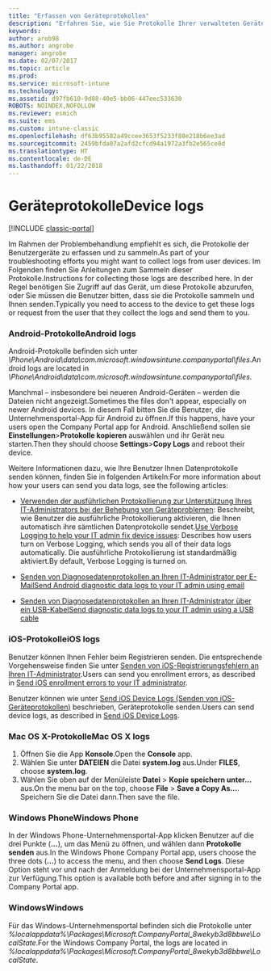 ```yaml
---
title: "Erfassen von Geräteprotokollen"
description: "Erfahren Sie, wie Sie Protokolle Ihrer verwalteten Geräte sammeln können."
keywords: 
author: arob98
ms.author: angrobe
manager: angrobe
ms.date: 02/07/2017
ms.topic: article
ms.prod: 
ms.service: microsoft-intune
ms.technology: 
ms.assetid: d97fb610-9d88-40e5-bb06-447eec533630
ROBOTS: NOINDEX,NOFOLLOW
ms.reviewer: esmich
ms.suite: ems
ms.custom: intune-classic
ms.openlocfilehash: df63b95582a49ccee3653f5233f88e218b6ee3ad
ms.sourcegitcommit: 2459bfda07a2afd2cfcd94a1972a3fb2e565ce8d
ms.translationtype: HT
ms.contentlocale: de-DE
ms.lasthandoff: 01/22/2018
---
```

# <a name="device-logs"></a><span data-ttu-id="88f58-103">Geräteprotokolle</span><span class="sxs-lookup"><span data-stu-id="88f58-103">Device logs</span></span>

[!INCLUDE [classic-portal](../includes/classic-portal.md)]

<span data-ttu-id="88f58-104">Im Rahmen der Problembehandlung empfiehlt es sich, die Protokolle der Benutzergeräte zu erfassen und zu sammeln.</span><span class="sxs-lookup"><span data-stu-id="88f58-104">As part of your troubleshooting efforts you might want to collect logs from user devices.</span></span> <span data-ttu-id="88f58-105">Im Folgenden finden Sie Anleitungen zum Sammeln dieser Protokolle.</span><span class="sxs-lookup"><span data-stu-id="88f58-105">Instructions for collecting those logs are described here.</span></span> <span data-ttu-id="88f58-106">In der Regel benötigen Sie Zugriff auf das Gerät, um diese Protokolle abzurufen, oder Sie müssen die Benutzer bitten, dass sie die Protokolle sammeln und Ihnen senden.</span><span class="sxs-lookup"><span data-stu-id="88f58-106">Typically you need to access to the device to get these logs or request from the user that they collect the logs and send them to you.</span></span>

### <a name="android-logs"></a><span data-ttu-id="88f58-107">Android-Protokolle</span><span class="sxs-lookup"><span data-stu-id="88f58-107">Android logs</span></span>
<span data-ttu-id="88f58-108">Android-Protokolle befinden sich unter *<Android Device>\Phone\Android\data\com.microsoft.windowsintune.companyportal\files*.</span><span class="sxs-lookup"><span data-stu-id="88f58-108">Android logs are located in *<Android Device>\Phone\Android\data\com.microsoft.windowsintune.companyportal\files*.</span></span>

<span data-ttu-id="88f58-109">Manchmal – insbesondere bei neueren Android-Geräten – werden die Dateien nicht angezeigt.</span><span class="sxs-lookup"><span data-stu-id="88f58-109">Sometimes the files don't appear, especially on newer Android devices.</span></span> <span data-ttu-id="88f58-110">In diesem Fall bitten Sie die Benutzer, die Unternehmensportal-App für Android zu öffnen.</span><span class="sxs-lookup"><span data-stu-id="88f58-110">If this happens, have your users open the Company Portal app for Android.</span></span> <span data-ttu-id="88f58-111">Anschließend sollen sie **Einstellungen**>**Protokolle kopieren** auswählen und ihr Gerät neu starten.</span><span class="sxs-lookup"><span data-stu-id="88f58-111">Then they should choose **Settings**>**Copy Logs** and reboot their device.</span></span>

<span data-ttu-id="88f58-112">Weitere Informationen dazu, wie Ihre Benutzer Ihnen Datenprotokolle senden können, finden Sie in folgenden Artikeln:</span><span class="sxs-lookup"><span data-stu-id="88f58-112">For more information about how your users can send you data logs, see the following articles:</span></span>

- <span data-ttu-id="88f58-113">[Verwenden der ausführlichen Protokollierung zur Unterstützung Ihres IT-Administrators bei der Behebung von Geräteproblemen](/intune-user-help/use-verbose-logging-to-help-your-it-administrator-fix-device-issues-android): Beschreibt, wie Benutzer die ausführliche Protokollierung aktivieren, die Ihnen automatisch ihre sämtlichen Datenprotokolle sendet.</span><span class="sxs-lookup"><span data-stu-id="88f58-113">[Use Verbose Logging to help your IT admin fix device issues](/intune-user-help/use-verbose-logging-to-help-your-it-administrator-fix-device-issues-android): Describes how users turn on Verbose Logging, which sends you all of their data logs automatically.</span></span> <span data-ttu-id="88f58-114">Die ausführliche Protokollierung ist standardmäßig aktiviert.</span><span class="sxs-lookup"><span data-stu-id="88f58-114">By default, Verbose Logging is turned on.</span></span>

- [<span data-ttu-id="88f58-115">Senden von Diagnosedatenprotokollen an Ihren IT-Administrator per E-Mail</span><span class="sxs-lookup"><span data-stu-id="88f58-115">Send Android diagnostic data logs to your IT admin using email</span></span>](/intune-user-help/send-logs-to-your-it-admin-by-email-android)

- [<span data-ttu-id="88f58-116">Senden von Diagnosedatenprotokollen an Ihren IT-Administrator über ein USB-Kabel</span><span class="sxs-lookup"><span data-stu-id="88f58-116">Send diagnostic data logs to your IT admin using a USB cable</span></span>](/intune-user-help/send-diagnostic-data-logs-to-your-it-administrator-using-a-usb-cable-android)

### <a name="ios-logs"></a><span data-ttu-id="88f58-117">iOS-Protokolle</span><span class="sxs-lookup"><span data-stu-id="88f58-117">iOS logs</span></span>

<span data-ttu-id="88f58-118">Benutzer können Ihnen Fehler beim Registrieren senden. Die entsprechende Vorgehensweise finden Sie unter [Senden von iOS-Registrierungsfehlern an Ihren IT-Administrator](/intune-user-help/send-errors-to-your-it-admin-ios).</span><span class="sxs-lookup"><span data-stu-id="88f58-118">Users can send you enrollment errors, as described in [Send iOS enrollment errors to your IT administrator](/intune-user-help/send-errors-to-your-it-admin-ios).</span></span>

<span data-ttu-id="88f58-119">Benutzer können wie unter [Send iOS Device Logs (Senden von iOS-Geräteprotokollen)](/intune-user-help/send-logs-to-microsoft-ios) beschrieben, Geräteprotokolle senden.</span><span class="sxs-lookup"><span data-stu-id="88f58-119">Users can send device logs, as described in [Send iOS Device Logs](/intune-user-help/send-logs-to-microsoft-ios).</span></span>

### <a name="mac-os-x-logs"></a><span data-ttu-id="88f58-120">Mac OS X-Protokolle</span><span class="sxs-lookup"><span data-stu-id="88f58-120">Mac OS X logs</span></span>

1. <span data-ttu-id="88f58-121">Öffnen Sie die App **Konsole**.</span><span class="sxs-lookup"><span data-stu-id="88f58-121">Open the **Console** app.</span></span>
2. <span data-ttu-id="88f58-122">Wählen Sie unter **DATEIEN** die Datei **system.log** aus.</span><span class="sxs-lookup"><span data-stu-id="88f58-122">Under **FILES**, choose **system.log**.</span></span>
3. <span data-ttu-id="88f58-123">Wählen Sie oben auf der Menüleiste **Datei** > **Kopie speichern unter…** aus.</span><span class="sxs-lookup"><span data-stu-id="88f58-123">On the menu bar on the top, choose **File** > **Save a Copy As…**.</span></span> <span data-ttu-id="88f58-124">Speichern Sie die Datei dann.</span><span class="sxs-lookup"><span data-stu-id="88f58-124">Then save the file.</span></span>

### <a name="windows-phone"></a><span data-ttu-id="88f58-125">Windows Phone</span><span class="sxs-lookup"><span data-stu-id="88f58-125">Windows Phone</span></span>

<span data-ttu-id="88f58-126">In der Windows Phone-Unternehmensportal-App klicken Benutzer auf die drei Punkte (**...**), um das Menü zu öffnen, und wählen dann **Protokolle senden** aus.</span><span class="sxs-lookup"><span data-stu-id="88f58-126">In the Windows Phone Company Portal app, users choose the three dots (**…**) to access the menu, and then choose **Send Logs**.</span></span> <span data-ttu-id="88f58-127">Diese Option steht vor und nach der Anmeldung bei der Unternehmensportal-App zur Verfügung.</span><span class="sxs-lookup"><span data-stu-id="88f58-127">This option is available both before and after signing in to the Company Portal app.</span></span>

### <a name="windows"></a><span data-ttu-id="88f58-128">Windows</span><span class="sxs-lookup"><span data-stu-id="88f58-128">Windows</span></span>

<span data-ttu-id="88f58-129">Für das Windows-Unternehmensportal befinden sich die Protokolle unter *%localappdata%\Packages\Microsoft.CompanyPortal_8wekyb3d8bbwe\LocalState*.</span><span class="sxs-lookup"><span data-stu-id="88f58-129">For the Windows Company Portal, the logs are located in *%localappdata%\Packages\Microsoft.CompanyPortal_8wekyb3d8bbwe\LocalState*.</span></span>
